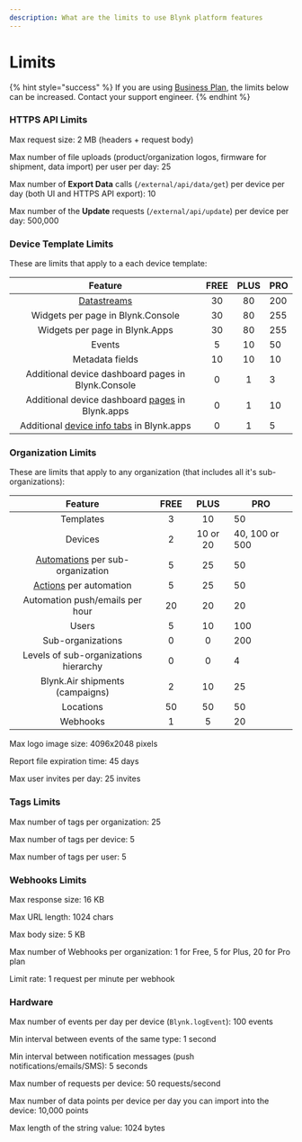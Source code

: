 ```yaml
---
description: What are the limits to use Blynk platform features
---
```


# Limits

{% hint style="success" %}
If you are using [Business Plan](https://blynk.io/pricing/business-plan), the limits below can be increased. Contact your support engineer.
{% endhint %}

###

### HTTPS API Limits

Max request size: 2 MB (headers + request body)

Max number of file uploads (product/organization logos, firmware for shipment, data import) per user per day: 25

Max number of **Export Data** calls (`/external/api/data/get`) per device per day (both UI and HTTPS API export): 10

Max number of the **Update** requests (`/external/api/update`) per device per day: 500,000





### Device Template Limits

These are limits that apply to a each device template:

|                                                 Feature                                                 | FREE | PLUS | PRO |
| :-----------------------------------------------------------------------------------------------------: | :--: | :--: | --- |
|                                  [Datastreams](templates/datastreams/)                                  |  30  |  80  | 200 |
|                                    Widgets per page in Blynk.Console                                    |  30  |  80  | 255 |
|                                      Widgets per page in Blynk.Apps                                     |  30  |  80  | 255 |
|                                                  Events                                                 |   5  |  10  | 50  |
|                                             Metadata fields                                             |  10  |  10  | 10  |
|                            Additional device dashboard pages in Blynk.Console                           |   0  |   1  | 3   |
|      Additional device dashboard [pages](https://docs.blynk.io/en/blynk.apps/pages) in Blynk.apps       |   0  |   1  | 10  |
| Additional [device info tabs](https://docs.blynk.io/en/blynk.apps/pages#device-info-tabs) in Blynk.apps |   0  |   1  | 5   |



### Organization Limits

These are limits that apply to any organization (that includes all it's sub-organizations):

|                                     Feature                                     | FREE |   PLUS   | PRO            |
| :-----------------------------------------------------------------------------: | :--: | :------: | -------------- |
|                                    Templates                                    |   3  |    10    | 50             |
|                                     Devices                                     |   2  | 10 or 20 | 40, 100 or 500 |
|          [Automations](../concepts/automations.md) per sub-organization         |   5  |    25    | 50             |
| [Actions](https://docs.blynk.io/en/concepts/automations#actions) per automation |   5  |    25    | 50             |
|                         Automation push/emails per hour                         |  20  |    20    | 20             |
|                                      Users                                      |   5  |    10    | 100            |
|                                Sub-organizations                                |   0  |     0    | 200            |
|                      Levels of sub-organizations hierarchy                      |   0  |     0    | 4              |
|                         Blynk.Air shipments (campaigns)                         |   2  |    10    | 25             |
|                                    Locations                                    |  50  |    50    | 50             |
|                                     Webhooks                                    |   1  |     5    | 20             |



Max logo image size: 4096x2048 pixels

Report file expiration time: 45 days

Max user invites per day: 25 invites



### Tags Limits

Max number of tags per organization: 25

Max number of tags per device: 5

Max number of tags per user: 5



### Webhooks Limits

Max response size: 16 KB

Max URL length: 1024 chars

Max body size: 5 KB

Max number of Webhooks per organization: 1 for Free, 5 for Plus, 20 for Pro plan

Limit rate: 1 request per minute per webhook



### Hardware

Max number of events per day per device (`Blynk.logEvent`): 100 events

Min interval between events of the same type: 1 second

Min interval between notification messages (push notifications/emails/SMS): 5 seconds

Max number of requests per device: 50 requests/second

Max number of data points per device per day you can import into the device: 10,000 points

Max length of the string value: 1024 bytes


























